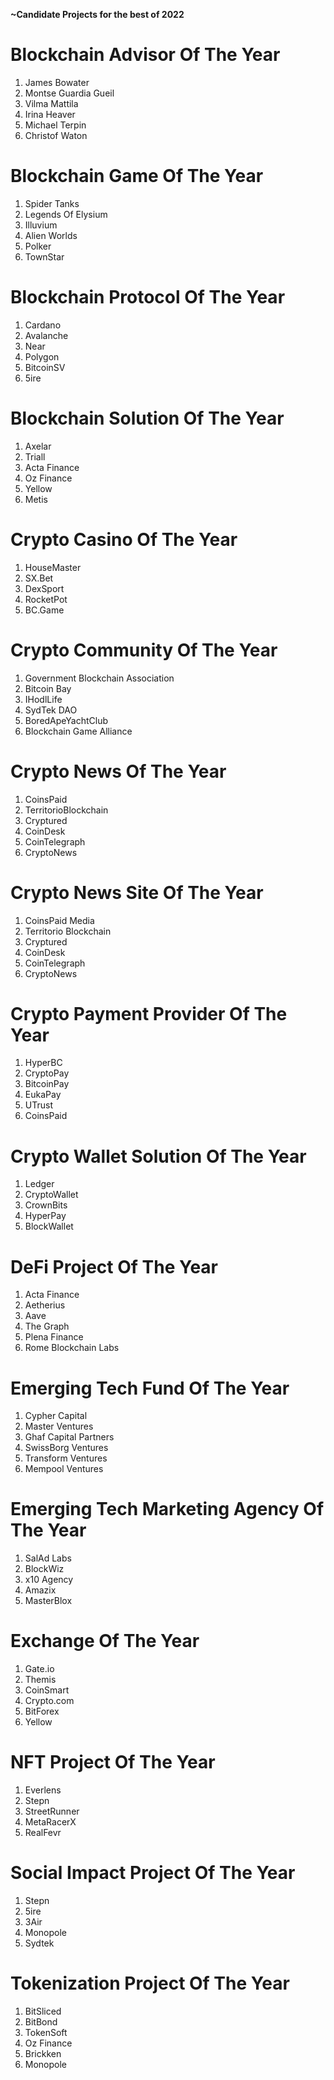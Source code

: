 **~Candidate Projects for the best of 2022**

# Blockchain Advisor Of The Year
 1. James Bowater <br/>
 2. Montse Guardia Gueil <br/>
 3. Vilma Mattila <br/>
 4. Irina Heaver <br/>
 5. Michael Terpin <br/>
 6. Christof Waton <br/>


# Blockchain Game Of The Year

 1. Spider Tanks  <br/>
 2. Legends Of Elysium  <br/>
 3. Illuvium  <br/>
 4. Alien Worlds  <br/>
 5. Polker  <br/>
 6. TownStar  <br/>

# Blockchain Protocol Of The Year

 1. Cardano  <br/>
 2. Avalanche  <br/>
 3. Near  <br/>
 4. Polygon  <br/>
 5. BitcoinSV  <br/>
 6. 5ire  <br/>

# Blockchain Solution Of The Year

 1. Axelar  <br/>
 2. Triall  <br/>
 3. Acta Finance  <br/>
 4. Oz Finance  <br/>
 5. Yellow  <br/>
 6. Metis  <br/>

# Crypto Casino Of The Year

 1. HouseMaster  <br/>
 2. SX.Bet  <br/>
 3. DexSport  <br/>
 4. RocketPot  <br/>
 5. BC.Game  <br/>

# Crypto Community Of The Year
 1. Government Blockchain Association  <br/>
 2. Bitcoin Bay  <br/>
 3. IHodlLife  <br/>
 4. SydTek DAO  <br/>
 5. BoredApeYachtClub  <br/>
 6. Blockchain Game Alliance

# Crypto News Of The Year

 1. CoinsPaid  <br/>
 2. TerritorioBlockchain  <br/>
 3. Cryptured  <br/>
 4. CoinDesk  <br/>
 5. CoinTelegraph  <br/>
 6. CryptoNews  <br/>

# Crypto News Site Of The Year 
 1. CoinsPaid Media  <br/>
 2. Territorio Blockchain  <br/>
 3. Cryptured  <br/>
 4. CoinDesk  <br/>
 5. CoinTelegraph  <br/>
 6. CryptoNews  <br/>

# Crypto Payment Provider Of The Year

 1. HyperBC  <br/>
 2. CryptoPay  <br/>
 3. BitcoinPay  <br/>
 4. EukaPay  <br/>
 5. UTrust  <br/>
 6. CoinsPaid  <br/>

# Crypto Wallet Solution Of The Year

 1. Ledger  <br/>
 2. CryptoWallet  <br/>
 3. CrownBits  <br/>
 4. HyperPay  <br/>
 5. BlockWallet  <br/>

# DeFi Project Of The Year

 1. Acta Finance  <br/>
 2. Aetherius  <br/>
 3. Aave  <br/>
 4. The Graph  <br/>
 5. Plena Finance  <br/>
 6. Rome Blockchain Labs  <br/>

# Emerging Tech Fund Of The Year

 1. Cypher Capital  <br/>
 2. Master Ventures  <br/>
 3. Ghaf Capital Partners  <br/>
 4. SwissBorg Ventures  <br/>
 5. Transform Ventures  <br/>
 6. Mempool Ventures  <br/>

# Emerging Tech Marketing Agency Of The Year

 1. SalAd Labs  <br/>
 2. BlockWiz  <br/>
 3. x10 Agency  <br/>
 4. Amazix  <br/>
 5. MasterBlox  <br/>

# Exchange Of The Year

 1. Gate.io  <br/>
 2. Themis  <br/>
 3. CoinSmart  <br/>
 4. Crypto.com  <br/>
 5. BitForex  <br/>
 6. Yellow  <br/>

# NFT Project Of The Year

 1. Everlens  <br/>
 2. Stepn  <br/>
 3. StreetRunner  <br/>
 4. MetaRacerX  <br/>
 5. RealFevr  <br/>

# Social Impact Project Of The Year

 1. Stepn  <br/>
 2. 5ire  <br/>
 3. 3Air  <br/>
 4. Monopole  <br/>
 5. Sydtek  <br/>

# Tokenization Project Of The Year

 1. BitSliced  <br/>
 2. BitBond  <br/>
 3. TokenSoft  <br/>
 4. Oz Finance  <br/>
 5. Brickken  <br/>
 6. Monopole  <br/>
